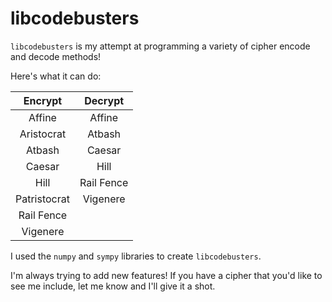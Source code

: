 # libcodebusters

`libcodebusters` is my attempt at programming a variety of cipher encode and decode methods!

Here's what it can do:

|Encrypt|Decrypt|
|:--:|:--:|
|Affine|Affine|
|Aristocrat|Atbash|
|Atbash|Caesar|
|Caesar|Hill|
|Hill|Rail Fence|
|Patristocrat|Vigenere|
|Rail Fence|
|Vigenere|

I used the `numpy` and `sympy` libraries to create `libcodebusters`.

I'm always trying to add new features! If you have a cipher that you'd like to see me include, let me know and I'll give it a shot.
